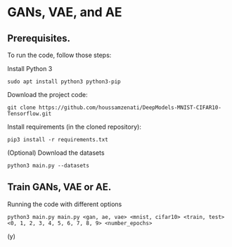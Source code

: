 # GANs, VAE, and AE

## Prerequisites.
To run the code, follow those steps:

Install Python 3

```
sudo apt install python3 python3-pip
```
Download the project code:

```
git clone https://github.com/houssamzenati/DeepModels-MNIST-CIFAR10-Tensorflow.git
```
Install requirements (in the cloned repository):

```
pip3 install -r requirements.txt
```

(Optional) Download the datasets

```
python3 main.py --datasets 
```

## Train GANs, VAE or AE.

Running the code with different options

```
python3 main.py main.py <gan, ae, vae> <mnist, cifar10> <train, test> <0, 1, 2, 3, 4, 5, 6, 7, 8, 9> <number_epochs>
```

(y)
